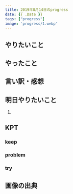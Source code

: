 ```yaml
---
title: 2019年8月14日のprogress
date: {{ .Date }}
tags: ["progress"]
image: 'progress/1.webp'
---
```


<!-- 序文があってもいいかも -->

## やりたいこと
<!-- 実現可能性を考慮して -->

## やったこと
<!-- twitterとか埋め込みながら -->

## 言い訳・感想
<!-- 理由をつけることで解決の緒を見つける -->

## 明日やりたいこと
<!-- 実現可能性を考慮して -->
1. 


## KPT
<!-- やりたいこととやったことの差分を埋めるために必要なこと -->

### keep

### problem

### try

## 画像の出典
